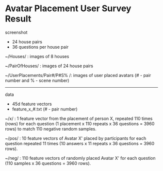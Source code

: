 # Avatar Placement User Survey Result

screenshot
- 24 house pairs
- 36 questions per house pair

~/Houses/ : images of 8 houses

~/PairOfHouses/ : images of 24 house pairs

~/UserPlacements/Pair#/P#S% /: images of user placed avatars (# - pair number and % - scene number)

---------------------------------------------------------------------------------------------------------------------------------------

data
- 45d feature vectors
- feature_x_#.txt (# - pair number)

~/x/ : 1 feature vector from the placement of person X, repeated 110 times (rows) for each question (1 placement x 110 repeats x 36 questions = 3960 rows) to match 110 negative random samples.

~/pos/ : 10 feature vectors of Avatar X' placed by participants for each question repeated 11 times (10 answers x 11 repeats x 36 questions = 3960 rows).

~/neg/ : 110 feature vectors of randomly placed Avatar X' for each question (110 samples x 36 questions = 3960 rows).


